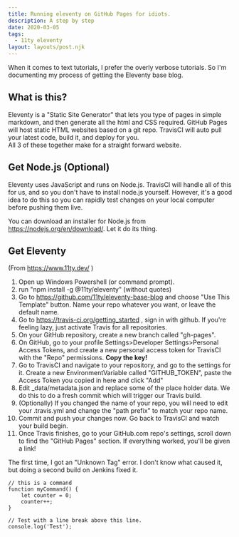 ```yaml
---
title: Running eleventy on GitHub Pages for idiots.
description: A step by step 
date: 2020-03-05
tags:
  - 11ty eleventy
layout: layouts/post.njk
---
```

When it comes to text tutorials, I prefer the overly verbose tutorials. So I'm documenting my process of getting the Eleventy base blog. 

## What is this?
Eleventy is a "Static Site Generator" that lets you type of pages in simple markdown, and then generate all the html and CSS required.
GitHub Pages will host static HTML websites based on a git repo. 
TravisCI will auto pull your latest code, build it, and deploy for you.   
All 3 of these together make for a straight forward website.

## Get Node.js (Optional)
Eleventy uses JavaScript and runs on Node.js.  TravisCI will handle all of this for us, and so you don't have to install node.js yourself.
However, it's a good idea to do this so you can rapidly test changes on your local computer before pushing them live.

You can download an installer for Node.js from https://nodejs.org/en/download/. Let it do its thing.

## Get Eleventy
(From https://www.11ty.dev/ )
1. Open up Windows Powershell (or command prompt).
2. run "npm install -g @11ty/eleventy"  (without quotes)
3. Go to https://github.com/11ty/eleventy-base-blog and choose "Use This Template" button. Name your repo whatever you want, or leave the default name.
4. Go to https://travis-ci.org/getting_started , sign in with github. If you're feeling lazy, just activate Travis for all repositories.
5. On your GitHub repository, create a new branch called "gh-pages".
5. On GitHub, go to your profile Settings>Developer Settings>Personal Access Tokens, and create a new personal access token for TravisCI with the "Repo" permissions. **Copy the key!**
6. Go to TravisCI and navigate to your repository, and go to the settings for it. Create a new EnvironmentVariable called "GITHUB_TOKEN", paste the Access Token you copied in here and click "Add"
7. Edit \_data/metadata.json and replace some of the place holder data. We do this to do a fresh commit which will trigger our Travis build.
8. (Optionally) If you changed the name of your repo, you will need to edit your .travis.yml and change the "path prefix" to match your repo name.
9. Commit and push your changes now. Go back to TravisCI and watch your build begin. 
10. Once Travis finishes, go to your GitHub.com repo's settings, scroll down to find the "GitHub Pages" section. If everything worked, you'll be given a link! 

The first time, I got an "Unknown Tag" error. I don't know what caused it, but doing a second build on Jenkins fixed it.
``` text/2-3
// this is a command
function myCommand() {
	let counter = 0;
	counter++;
}

// Test with a line break above this line.
console.log('Test');
```
